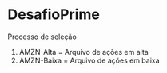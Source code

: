 # DesafioPrime
Processo de seleção
1. AMZN-Alta = Arquivo de ações em alta
2. AMZN-Baixa = Arquivo de ações em baixa
